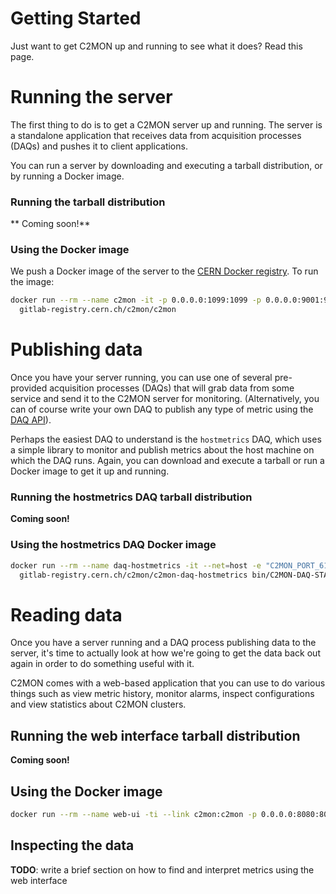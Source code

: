 # Getting Started

Just want to get C2MON up and running to see what it does? Read this page.

# Running the server

The first thing to do is to get a C2MON server up and running. The server is a standalone application that receives data from acquisition processes (DAQs)
and pushes it to client applications.

You can run a server by downloading and executing a tarball distribution, or by running a Docker image.

### Running the tarball distribution

** Coming soon!**

### Using the Docker image

We push a Docker image of the server to the [CERN Docker registry](https://gitlab-registry.cern.ch). To run the image:

```bash
docker run --rm --name c2mon -it -p 0.0.0.0:1099:1099 -p 0.0.0.0:9001:9001 -p 0.0.0.0:61616:61616 -p 0.0.0.0:9200:9200 \
  gitlab-registry.cern.ch/c2mon/c2mon
```

# Publishing data

Once you have your server running, you can use one of several pre-provided acquisition processes (DAQs) that will grab data from some service and send it to
the C2MON server for monitoring. (Alternatively, you can of course write your own DAQ to publish any type of metric using the [DAQ API](daq-api)).

Perhaps the easiest DAQ to understand is the `hostmetrics` DAQ, which uses a simple library to monitor and publish metrics about the host machine on which
the DAQ runs. Again, you can download and execute a tarball or run a Docker image to get it up and running.

### Running the hostmetrics DAQ tarball distribution

**Coming soon!**

### Using the hostmetrics DAQ Docker image

```bash
docker run --rm --name daq-hostmetrics -it --net=host -e "C2MON_PORT_61616_TCP=tcp://localhost:61616" \
  gitlab-registry.cern.ch/c2mon/c2mon-daq-hostmetrics bin/C2MON-DAQ-STARTUP.jvm -f P_HOST01
```

# Reading data

Once you have a server running and a DAQ process publishing data to the server, it's time to actually look at how we're going to get the data back out again
in order to do something useful with it.

C2MON comes with a web-based application that you can use to do various things such as view metric history, monitor alarms, inspect configurations and
view statistics about C2MON clusters.

## Running the web interface tarball distribution

**Coming soon!**

## Using the Docker image

```bash
docker run --rm --name web-ui -ti --link c2mon:c2mon -p 0.0.0.0:8080:8080 gitlab-registry.cern.ch/c2mon/c2mon-web-ui
```

## Inspecting the data

**TODO**: write a brief section on how to find and interpret metrics using the web interface
